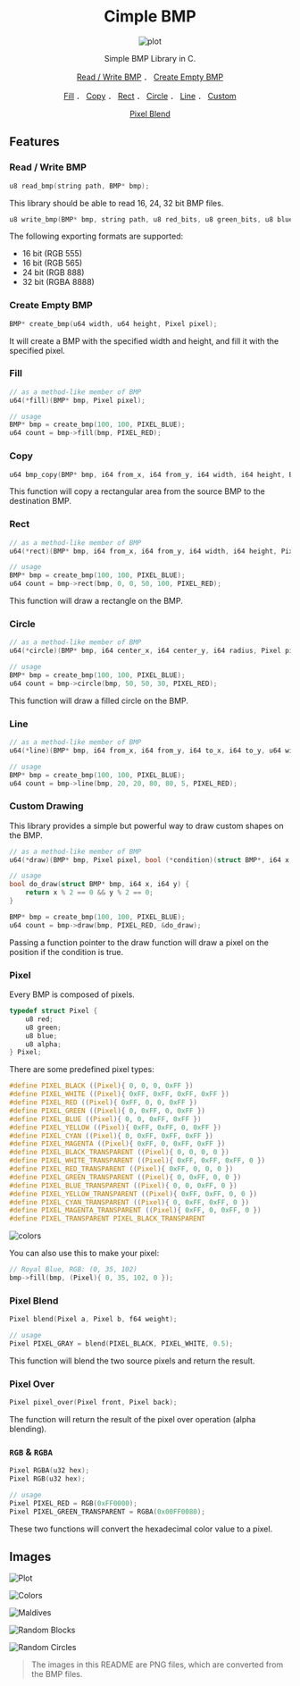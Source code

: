 <div align="center">

# Cimple BMP

![plot](./img/plot.png)

Simple BMP Library in C.

[Read / Write BMP](#read--write-bmp) ． [Create Empty BMP](#create-empty-bmp)

[Fill](#fill) ．
[Copy](#copy) ．
[Rect](#rect) ．
[Circle](#circle) ．
[Line](#line) ．
[Custom](#custom-drawing)

[Pixel Blend](#pixel)

</div>

## Features

### Read / Write BMP

```c
u8 read_bmp(string path, BMP* bmp);
```

This library should be able to read 16, 24, 32 bit BMP files.

```c
u8 write_bmp(BMP* bmp, string path, u8 red_bits, u8 green_bits, u8 blue_bits, u8 alpha_bits);
```

The following exporting formats are supported:

- 16 bit (RGB 555)
- 16 bit (RGB 565)
- 24 bit (RGB 888)
- 32 bit (RGBA 8888)

### Create Empty BMP

```c
BMP* create_bmp(u64 width, u64 height, Pixel pixel);
```

It will create a BMP with the specified width and height, and fill it with the specified pixel.

### Fill

```c
// as a method-like member of BMP
u64(*fill)(BMP* bmp, Pixel pixel);

// usage
BMP* bmp = create_bmp(100, 100, PIXEL_BLUE);
u64 count = bmp->fill(bmp, PIXEL_RED);
```

### Copy

```c
u64 bmp_copy(BMP* bmp, i64 from_x, i64 from_y, i64 width, i64 height, BMP* source, i64 source_x, i64 source_y);
```

This function will copy a rectangular area from the source BMP to the destination BMP.

### Rect

```c
// as a method-like member of BMP
u64(*rect)(BMP* bmp, i64 from_x, i64 from_y, i64 width, i64 height, Pixel pixel);

// usage
BMP* bmp = create_bmp(100, 100, PIXEL_BLUE);
u64 count = bmp->rect(bmp, 0, 0, 50, 100, PIXEL_RED);
```

This function will draw a rectangle on the BMP.

### Circle

```c
// as a method-like member of BMP
u64(*circle)(BMP* bmp, i64 center_x, i64 center_y, i64 radius, Pixel pixel);

// usage
BMP* bmp = create_bmp(100, 100, PIXEL_BLUE);
u64 count = bmp->circle(bmp, 50, 50, 30, PIXEL_RED);
```

This function will draw a filled circle on the BMP.

### Line

```c
// as a method-like member of BMP
u64(*line)(BMP* bmp, i64 from_x, i64 from_y, i64 to_x, i64 to_y, u64 width, Pixel pixel);

// usage
BMP* bmp = create_bmp(100, 100, PIXEL_BLUE);
u64 count = bmp->line(bmp, 20, 20, 80, 80, 5, PIXEL_RED);
```

### Custom Drawing

This library provides a simple but powerful way to draw custom shapes on the BMP.

```c
// as a method-like member of BMP
u64(*draw)(BMP* bmp, Pixel pixel, bool (*condition)(struct BMP*, i64 x, i64 y));

// usage
bool do_draw(struct BMP* bmp, i64 x, i64 y) {
    return x % 2 == 0 && y % 2 == 0;
}

BMP* bmp = create_bmp(100, 100, PIXEL_BLUE);
u64 count = bmp->draw(bmp, PIXEL_RED, &do_draw);
```

Passing a function pointer to the draw function will draw a pixel on the position if the condition is true.

### Pixel

Every BMP is composed of pixels.

```c
typedef struct Pixel {
    u8 red;
    u8 green;
    u8 blue;
    u8 alpha;
} Pixel;
```

There are some predefined pixel types:

```c
#define PIXEL_BLACK ((Pixel){ 0, 0, 0, 0xFF })
#define PIXEL_WHITE ((Pixel){ 0xFF, 0xFF, 0xFF, 0xFF })
#define PIXEL_RED ((Pixel){ 0xFF, 0, 0, 0xFF })
#define PIXEL_GREEN ((Pixel){ 0, 0xFF, 0, 0xFF })
#define PIXEL_BLUE ((Pixel){ 0, 0, 0xFF, 0xFF })
#define PIXEL_YELLOW ((Pixel){ 0xFF, 0xFF, 0, 0xFF })
#define PIXEL_CYAN ((Pixel){ 0, 0xFF, 0xFF, 0xFF })
#define PIXEL_MAGENTA ((Pixel){ 0xFF, 0, 0xFF, 0xFF })
#define PIXEL_BLACK_TRANSPARENT ((Pixel){ 0, 0, 0, 0 })
#define PIXEL_WHITE_TRANSPARENT ((Pixel){ 0xFF, 0xFF, 0xFF, 0 })
#define PIXEL_RED_TRANSPARENT ((Pixel){ 0xFF, 0, 0, 0 })
#define PIXEL_GREEN_TRANSPARENT ((Pixel){ 0, 0xFF, 0, 0 })
#define PIXEL_BLUE_TRANSPARENT ((Pixel){ 0, 0, 0xFF, 0 })
#define PIXEL_YELLOW_TRANSPARENT ((Pixel){ 0xFF, 0xFF, 0, 0 })
#define PIXEL_CYAN_TRANSPARENT ((Pixel){ 0, 0xFF, 0xFF, 0 })
#define PIXEL_MAGENTA_TRANSPARENT ((Pixel){ 0xFF, 0, 0xFF, 0 })
#define PIXEL_TRANSPARENT PIXEL_BLACK_TRANSPARENT
```

![colors](./img/colors_888.png)

You can also use this to make your pixel:

```c
// Royal Blue, RGB: (0, 35, 102)
bmp->fill(bmp, (Pixel){ 0, 35, 102, 0 });
```

### Pixel Blend

```c
Pixel blend(Pixel a, Pixel b, f64 weight);

// usage
Pixel PIXEL_GRAY = blend(PIXEL_BLACK, PIXEL_WHITE, 0.5);
```

This function will blend the two source pixels and return the result.

### Pixel Over

```c
Pixel pixel_over(Pixel front, Pixel back);
```

The function will return the result of the pixel over operation (alpha blending).

### `RGB` & `RGBA`

```c
Pixel RGBA(u32 hex);
Pixel RGB(u32 hex);

// usage
Pixel PIXEL_RED = RGB(0xFF0000);
Pixel PIXEL_GREEN_TRANSPARENT = RGBA(0x00FF0080);
```

These two functions will convert the hexadecimal color value to a pixel.

## Images

![Plot](img/plot.png)

![Colors](img/colors_888.png)

![Maldives](img/maldives_555.png)

![Random Blocks](img/random_blocks.png)

![Random Circles](img/random_circles.png)

> The images in this README are PNG files, which are converted from the BMP files.
